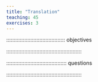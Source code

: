 ```yaml
---
title: "Translation"
teaching: 45
exercises: 3
---
```


::::::::::::::::::::::::::::::::::::::: objectives



::::::::::::::::::::::::::::::::::::::::::::::::::

:::::::::::::::::::::::::::::::::::::::: questions


::::::::::::::::::::::::::::::::::::::::::::::::::
